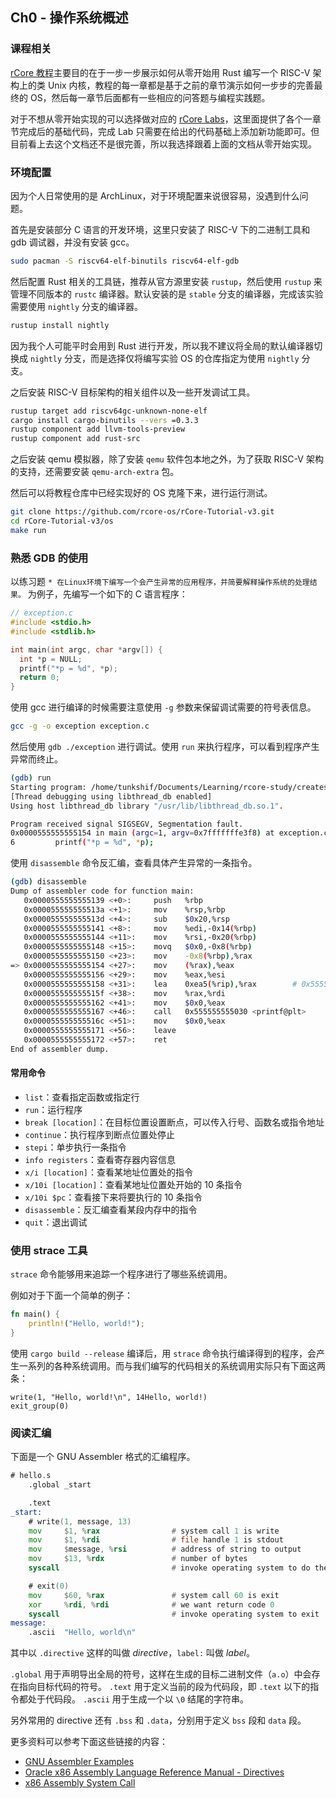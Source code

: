 ## Ch0 - 操作系统概述

### 课程相关

[rCore 教程][0]主要目的在于一步一步展示如何从零开始用 Rust 编写一个 RISC-V 架构上的类 Unix 内核，教程的每一章都是基于之前的章节演示如何一步步的完善最终的 OS，然后每一章节后面都有一些相应的问答题与编程实践题。

对于不想从零开始实现的可以选择做对应的 [rCore Labs][1]，这里面提供了各个一章节完成后的基础代码，完成 Lab 只需要在给出的代码基础上添加新功能即可。但目前看上去这个文档还不是很完善，所以我选择跟着上面的文档从零开始实现。

### 环境配置

因为个人日常使用的是 ArchLinux，对于环境配置来说很容易，没遇到什么问题。

首先是安装部分 C 语言的开发环境，这里只安装了 RISC-V 下的二进制工具和 gdb 调试器，并没有安装 gcc。

```sh
sudo pacman -S riscv64-elf-binutils riscv64-elf-gdb
```

然后配置 Rust 相关的工具链，推荐从官方源里安装 `rustup`，然后使用 `rustup` 来管理不同版本的 `rustc` 编译器。默认安装的是 `stable` 分支的编译器，完成该实验需要使用 `nightly` 分支的编译器。

```sh
rustup install nightly
```

因为我个人可能平时会用到 Rust 进行开发，所以我不建议将全局的默认编译器切换成 `nightly` 分支，而是选择仅将编写实验 OS 的仓库指定为使用 `nightly` 分支。

之后安装 RISC-V 目标架构的相关组件以及一些开发调试工具。

```sh
rustup target add riscv64gc-unknown-none-elf
cargo install cargo-binutils --vers =0.3.3
rustup component add llvm-tools-preview
rustup component add rust-src
```

之后安装 qemu 模拟器，除了安装 `qemu` 软件包本地之外，为了获取 RISC-V 架构的支持，还需要安装 `qemu-arch-extra` 包。

然后可以将教程仓库中已经实现好的 OS 克隆下来，进行运行测试。

```sh
git clone https://github.com/rcore-os/rCore-Tutorial-v3.git
cd rCore-Tutorial-v3/os
make run
```

### 熟悉 GDB 的使用

以练习题 `* 在Linux环境下编写一个会产生异常的应用程序，并简要解释操作系统的处理结果。` 为例子，先编写一个如下的 C 语言程序：

```c
// exception.c
#include <stdio.h>
#include <stdlib.h>

int main(int argc, char *argv[]) {
  int *p = NULL;
  printf("*p = %d", *p);
  return 0;
}
```

使用 gcc 进行编译的时候需要注意使用 `-g` 参数来保留调试需要的符号表信息。

```sh
gcc -g -o exception exception.c
```

然后使用 `gdb ./exception` 进行调试。使用 `run` 来执行程序，可以看到程序产生异常而终止。

```sh
(gdb) run
Starting program: /home/tunkshif/Documents/Learning/rcore-study/creates/exercises/ch0/src/exception
[Thread debugging using libthread_db enabled]
Using host libthread_db library "/usr/lib/libthread_db.so.1".

Program received signal SIGSEGV, Segmentation fault.
0x0000555555555154 in main (argc=1, argv=0x7fffffffe3f8) at exception.c:6
6         printf("*p = %d", *p);
```

使用 `disassemble` 命令反汇编，查看具体产生异常的一条指令。

```sh
(gdb) disassemble
Dump of assembler code for function main:
   0x0000555555555139 <+0>:     push   %rbp
   0x000055555555513a <+1>:     mov    %rsp,%rbp
   0x000055555555513d <+4>:     sub    $0x20,%rsp
   0x0000555555555141 <+8>:     mov    %edi,-0x14(%rbp)
   0x0000555555555144 <+11>:    mov    %rsi,-0x20(%rbp)
   0x0000555555555148 <+15>:    movq   $0x0,-0x8(%rbp)
   0x0000555555555150 <+23>:    mov    -0x8(%rbp),%rax
=> 0x0000555555555154 <+27>:    mov    (%rax),%eax
   0x0000555555555156 <+29>:    mov    %eax,%esi
   0x0000555555555158 <+31>:    lea    0xea5(%rip),%rax        # 0x555555556004
   0x000055555555515f <+38>:    mov    %rax,%rdi
   0x0000555555555162 <+41>:    mov    $0x0,%eax
   0x0000555555555167 <+46>:    call   0x555555555030 <printf@plt>
   0x000055555555516c <+51>:    mov    $0x0,%eax
   0x0000555555555171 <+56>:    leave
   0x0000555555555172 <+57>:    ret
End of assembler dump.
```

#### 常用命令

- `list`：查看指定函数或指定行
- `run`：运行程序
- `break [location]`：在目标位置设置断点，可以传入行号、函数名或指令地址
- `continue`：执行程序到断点位置处停止
- `stepi`：单步执行一条指令
- `info registers`：查看寄存器内容信息
- `x/i [location]`：查看某地址位置处的指令
- `x/10i [location]`：查看某地址位置处开始的 10 条指令
- `x/10i $pc`：查看接下来将要执行的 10 条指令
- `disassemble`：反汇编查看某段内存中的指令
- `quit`：退出调试

### 使用 strace 工具

`strace` 命令能够用来追踪一个程序进行了哪些系统调用。

例如对于下面一个简单的例子：

```rust
fn main() {
    println!("Hello, world!");
}
```

使用 `cargo build --release` 编译后，用 `strace` 命令执行编译得到的程序，会产生一系列的各种系统调用。而与我们编写的代码相关的系统调用实际只有下面这两条：

```
write(1, "Hello, world!\n", 14Hello, world!)
exit_group(0)
```

### 阅读汇编

下面是一个 GNU Assembler 格式的汇编程序。

```asm
# hello.s
    .global _start

    .text
_start:
    # write(1, message, 13)
    mov     $1, %rax                # system call 1 is write
    mov     $1, %rdi                # file handle 1 is stdout
    mov     $message, %rsi          # address of string to output
    mov     $13, %rdx               # number of bytes
    syscall                         # invoke operating system to do the write

    # exit(0)
    mov     $60, %rax               # system call 60 is exit
    xor     %rdi, %rdi              # we want return code 0
    syscall                         # invoke operating system to exit
message:
    .ascii  "Hello, world\n"
```

其中以 `.directive` 这样的叫做 *directive*，`label:` 叫做 *label*。

`.global` 用于声明导出全局的符号，这样在生成的目标二进制文件（`a.o`）中会存在指向目标代码的符号。
`.text` 用于定义当前的段为代码段，即 `.text` 以下的指令都处于代码段。
`.ascii` 用于生成一个以 `\0` 结尾的字符串。

另外常用的 directive 还有 `.bss` 和 `.data`，分别用于定义 `bss` 段和 `data` 段。

更多资料可以参考下面这些链接的内容：

- [GNU Assembler Examples](https://cs.lmu.edu/~ray/notes/gasexamples/)
- [Oracle x86 Assembly Language Reference Manual - Directives](https://docs.oracle.com/cd/E26502_01/html/E28388/eoiyg.html)
- [x86 Assembly System Call](https://en.wikibooks.org/wiki/X86_Assembly/Interfacing_with_Linux)

[0]: https://rcore-os.github.io/rCore-Tutorial-Book-v3/index.html#
[1]: https://rcore-os.github.io/rCore-Tutorial-deploy/
